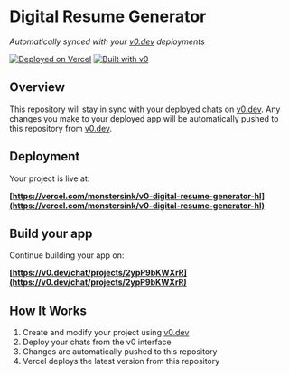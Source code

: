 # Digital Resume Generator

*Automatically synced with your [v0.dev](https://v0.dev) deployments*

[![Deployed on Vercel](https://img.shields.io/badge/Deployed%20on-Vercel-black?style=for-the-badge&logo=vercel)](https://vercel.com/monstersink/v0-digital-resume-generator-hl)
[![Built with v0](https://img.shields.io/badge/Built%20with-v0.dev-black?style=for-the-badge)](https://v0.dev/chat/projects/2ypP9bKWXrR)

## Overview

This repository will stay in sync with your deployed chats on [v0.dev](https://v0.dev).
Any changes you make to your deployed app will be automatically pushed to this repository from [v0.dev](https://v0.dev).

## Deployment

Your project is live at:

**[https://vercel.com/monstersink/v0-digital-resume-generator-hl](https://vercel.com/monstersink/v0-digital-resume-generator-hl)**

## Build your app

Continue building your app on:

**[https://v0.dev/chat/projects/2ypP9bKWXrR](https://v0.dev/chat/projects/2ypP9bKWXrR)**

## How It Works

1. Create and modify your project using [v0.dev](https://v0.dev)
2. Deploy your chats from the v0 interface
3. Changes are automatically pushed to this repository
4. Vercel deploys the latest version from this repository